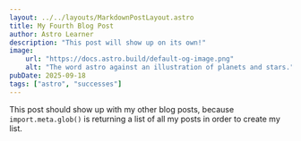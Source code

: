 ```yaml
---
layout: ../../layouts/MarkdownPostLayout.astro
title: My Fourth Blog Post
author: Astro Learner
description: "This post will show up on its own!"
image:
    url: "https://docs.astro.build/default-og-image.png"
    alt: "The word astro against an illustration of planets and stars."
pubDate: 2025-09-18
tags: ["astro", "successes"]
---
```

This post should show up with my other blog posts, because `import.meta.glob()` is returning a list of all my posts in order to create my list.